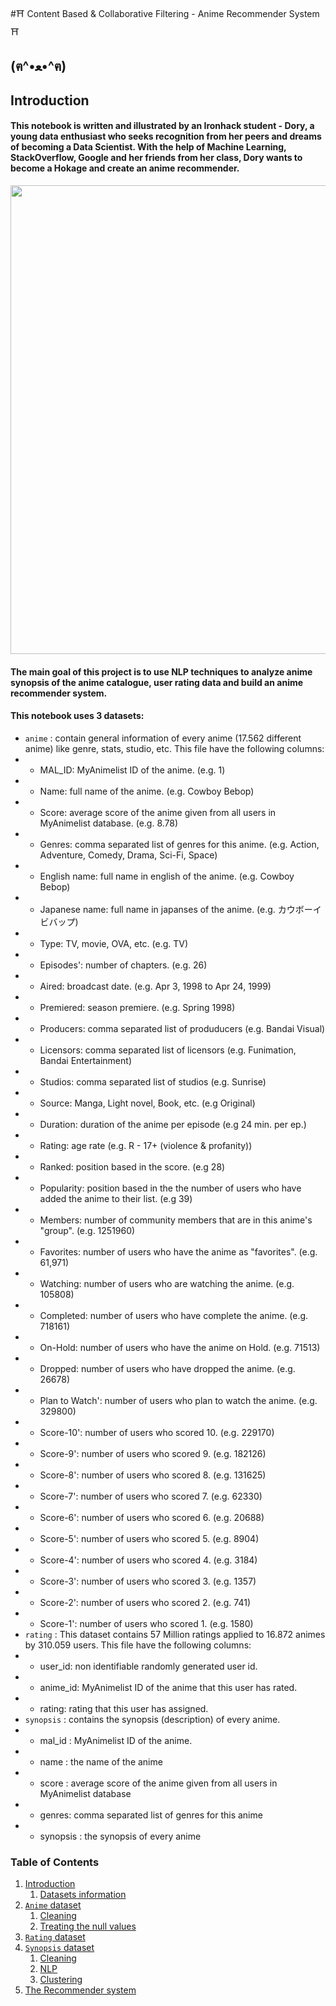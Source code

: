 #⛩️ Content Based & Collaborative Filtering - Anime Recommender System ⛩️
## (ฅ^•ﻌ•^ฅ) 


## Introduction

#### This notebook is written and illustrated by an Ironhack student - Dory, a young data enthusiast who seeks recognition from her peers and dreams of becoming a Data Scientist. With the help of Machine Learning, StackOverflow, Google and her friends from her class, Dory wants to become a Hokage and create an anime recommender.

<img src="https://media.giphy.com/media/Nzz86dByLtYTS/giphy.gif" width="750" align="center">

#### The main goal of this project is to use NLP techniques to analyze anime synopsis of the anime catalogue, user rating data and build an anime recommender system.  
#### This notebook uses 3 datasets:
* `anime` : contain general information of every anime (17.562 different anime) like genre, stats, studio, etc. This file have the following columns:
* * MAL_ID: MyAnimelist ID of the anime. (e.g. 1)
* * Name: full name of the anime. (e.g. Cowboy Bebop)
* * Score: average score of the anime given from all users in MyAnimelist database. (e.g. 8.78)
* * Genres: comma separated list of genres for this anime. (e.g. Action, Adventure, Comedy, Drama, Sci-Fi, Space)
* * English name: full name in english of the anime. (e.g. Cowboy Bebop)
* * Japanese name: full name in japanses of the anime. (e.g. カウボーイビバップ)
* * Type: TV, movie, OVA, etc. (e.g. TV)
* * Episodes': number of chapters. (e.g. 26)
* * Aired: broadcast date. (e.g. Apr 3, 1998 to Apr 24, 1999)
* * Premiered: season premiere. (e.g. Spring 1998)
* * Producers: comma separated list of produducers (e.g. Bandai Visual)
* * Licensors: comma separated list of licensors (e.g. Funimation, Bandai Entertainment)
* * Studios: comma separated list of studios (e.g. Sunrise)
* * Source: Manga, Light novel, Book, etc. (e.g Original)
* * Duration: duration of the anime per episode (e.g 24 min. per ep.)
* * Rating: age rate (e.g. R - 17+ (violence & profanity))
* * Ranked: position based in the score. (e.g 28)
* * Popularity: position based in the the number of users who have added the anime to their list. (e.g 39)
* * Members: number of community members that are in this anime's "group". (e.g. 1251960)
* * Favorites: number of users who have the anime as "favorites". (e.g. 61,971)
* * Watching: number of users who are watching the anime. (e.g. 105808)
* * Completed: number of users who have complete the anime. (e.g. 718161)
* * On-Hold: number of users who have the anime on Hold. (e.g. 71513)
* * Dropped: number of users who have dropped the anime. (e.g. 26678)
* * Plan to Watch': number of users who plan to watch the anime. (e.g. 329800)
* * Score-10': number of users who scored 10. (e.g. 229170)
* * Score-9': number of users who scored 9. (e.g. 182126)
* * Score-8': number of users who scored 8. (e.g. 131625)
* * Score-7': number of users who scored 7. (e.g. 62330)
* * Score-6': number of users who scored 6. (e.g. 20688)
* * Score-5': number of users who scored 5. (e.g. 8904)
* * Score-4': number of users who scored 4. (e.g. 3184)
* * Score-3': number of users who scored 3. (e.g. 1357)
* * Score-2': number of users who scored 2. (e.g. 741)
* * Score-1': number of users who scored 1. (e.g. 1580)
* `rating` : This dataset contains 57 Million ratings applied to 16.872 animes by 310.059 users. This file have the following columns:
* * user_id: non identifiable randomly generated user id.
* * anime_id: MyAnimelist ID of the anime that this user has rated.
* * rating: rating that this user has assigned.
* `synopsis` : contains the synopsis (description) of every anime.
* * mal_id : MyAnimelist ID of the anime.
* * name : the name of the anime
* * score : average score of the anime given from all users in MyAnimelist database
* * genres: comma separated list of genres for this anime
* * synopsis : the synopsis of every  anime


### Table of Contents
1. [Introduction](#introduction)
    1. [Datasets information](#this-notebook-has-3-datasets)
2. [`Anime` dataset](#anime-dataset)
    1. [Cleaning](#cleaning)
    2. [Treating the null values](#treating-the-null-values)
3. [`Rating` dataset](#rating-dataset)
4. [`Synopsis` dataset](#animewithsynopsis-dataset)
    1. [Cleaning](#cleaning-the-columns)
    2. [NLP](#nlp)
    3. [Clustering](#clustering)
5. [The Recommender system](#the-recommender)
